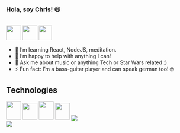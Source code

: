### Hola, soy Chris! :smile:
<br/>

<img width=40 href="https://telegram.me/Chris_Klempau" src="https://www.flaticon.com/svg/vstatic/svg/2111/2111708.svg?token=exp=1614569107~hmac=ae08dd53ae50beca64a1c0cdd50ef079">

<img width=40 href="mailto:christian.klempau@uc.cl" src="https://www.flaticon.com/svg/vstatic/svg/646/646135.svg?token=exp=1614569196~hmac=23e6391e6bcac03bff485d2674f7bf1a">

<img width=35 height=40 href="https://www.instagram.com/christian_klempau/" src="https://www.flaticon.com/svg/vstatic/svg/1400/1400829.svg?token=exp=1614569488~hmac=f251a0d1b4e973258d378ef8f6e3c935">

- 🌱 I’m learning React, NodeJS, meditation.
- 🤔 I’m happy to help with anything I can!
- 💬 Ask me about music or anything Tech or Star Wars related :)
- ⚡ Fun fact: I’m a bass-guitar player and can speak german too! :nerd_face:

## Technologies
<img width=40 height=50 src="https://www.flaticon.com/svg/vstatic/svg/136/136530.svg?token=exp=1614568438~hmac=36ab4b7a4a397390ff7a6b2966fbc75d">

<img width=40 height=45 src="https://www.flaticon.com/svg/vstatic/svg/919/919842.svg?token=exp=1614568931~hmac=0c6d3063bf928463f43301564f2a967d">

<img width=40 height=50 src="https://www.flaticon.com/svg/vstatic/svg/1822/1822899.svg?token=exp=1614568727~hmac=08162c00d3b08f6377acad61060953e0">

<img width=40 height=45 src="https://www.vectorlogo.zone/logos/postgresql/postgresql-icon.svg">

<a href="https://github.com/anuraghazra/github-readme-stats">
  <img align="center" src="https://github-readme-stats.vercel.app/api?username=Christian-Klempau&count_private=true&theme=material-palenight" />
</a>



<br>

<a href="https://github.com/anuraghazra/github-readme-stats">
  <img align="center" src="https://github-readme-stats.vercel.app/api/top-langs/?username=Christian-Klempau&theme=material-palenight" />
</a>